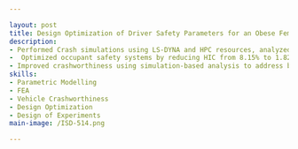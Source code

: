 ```yaml
---

layout: post
title: Design Optimization of Driver Safety Parameters for an Obese Female Occupant in Toyota RAV4
description: 
- Performed Crash simulations using LS-DYNA and HPC resources, analyzed injury metrics and proposing safety design improvements
-  Optimized occupant safety systems by reducing HIC from 8.15% to 1.82% through restraint system improvements (seatbelts, airbags, steering column). 
- Improved crashworthiness using simulation-based analysis to address baseline issues and enhance occupant protection
skills: 
- Parametric Modelling
- FEA
- Vehicle Crashworthiness
- Design Optimization
- Design of Experiments
main-image: /ISD-514.png

---
```

